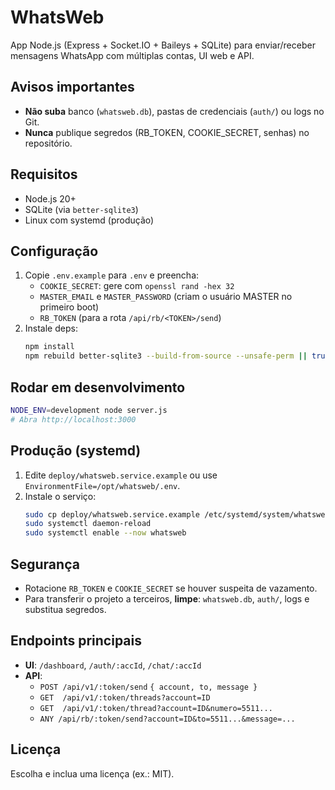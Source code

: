 # WhatsWeb

App Node.js (Express + Socket.IO + Baileys + SQLite) para enviar/receber mensagens WhatsApp com múltiplas contas, UI web e API.

## Avisos importantes
- **Não suba** banco (`whatsweb.db`), pastas de credenciais (`auth/`) ou logs no Git.
- **Nunca** publique segredos (RB_TOKEN, COOKIE_SECRET, senhas) no repositório.

## Requisitos
- Node.js 20+
- SQLite (via `better-sqlite3`)
- Linux com systemd (produção)

## Configuração
1. Copie `.env.example` para `.env` e preencha:
   - `COOKIE_SECRET`: gere com `openssl rand -hex 32`
   - `MASTER_EMAIL` e `MASTER_PASSWORD` (criam o usuário MASTER no primeiro boot)
   - `RB_TOKEN` (para a rota `/api/rb/<TOKEN>/send`)
2. Instale deps:
   ```bash
   npm install
   npm rebuild better-sqlite3 --build-from-source --unsafe-perm || true
   ```

## Rodar em desenvolvimento
```bash
NODE_ENV=development node server.js
# Abra http://localhost:3000
```

## Produção (systemd)
1. Edite `deploy/whatsweb.service.example` ou use `EnvironmentFile=/opt/whatsweb/.env`.
2. Instale o serviço:
   ```bash
   sudo cp deploy/whatsweb.service.example /etc/systemd/system/whatsweb.service
   sudo systemctl daemon-reload
   sudo systemctl enable --now whatsweb
   ```

## Segurança
- Rotacione `RB_TOKEN` e `COOKIE_SECRET` se houver suspeita de vazamento.
- Para transferir o projeto a terceiros, **limpe**: `whatsweb.db`, `auth/`, logs e substitua segredos.

## Endpoints principais
- **UI**: `/dashboard`, `/auth/:accId`, `/chat/:accId`
- **API**:
  - `POST /api/v1/:token/send` `{ account, to, message }`
  - `GET  /api/v1/:token/threads?account=ID`
  - `GET  /api/v1/:token/thread?account=ID&numero=5511...`
  - `ANY /api/rb/:token/send?account=ID&to=5511...&message=...`

## Licença
Escolha e inclua uma licença (ex.: MIT).
